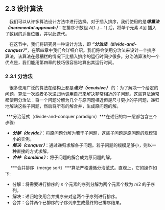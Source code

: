 ## 2.3 设计算法

&emsp;我们可以从许多算法设计方法中进行选择。对于插入排序，我们使用的是***增量法（incremental approach）***：在排序子数组 $A[1..j-1]$ 后，将单个元素 $A[j]$ 插入子数组的适当位置，并以此迭代。

&emsp;在这节中，我们将研究另一种设计方法，即 ***“分治法（divide-and-conquer）”***，在第四章中我们会详细介绍。我们将会使用分治法来设计一个排序算法，该算法在最糟糕的情况下比插入排序的运行时间少很多。分治法算法的一个优点是，我们能用第四章的技巧很容易地算出其运行时间。

### 2.3.1 分治法

&emsp;很多使用广泛的算法在结构上都是***递归（recuisive）*** 的：为了解决一个给定的问题，算法一次或者多次递归地调用自己来解决非常相近的子问题。这些算法通常都使用分治法：将一个问题分解为几个与原问题相近但是尺寸更小的子问题，递归地解决这些子问题，然后将所有的解合并，生成原问题的解。

​	 ***分治范式（divide-and-conquer paradigm）***在递归的每一层都包含三个步骤: 

- ***分解（devide）***：将原问题分解为若干子问题，这些子问题是原问题的规模较小的实例。
- ***解决（conquer）***：通过递归求解各子问题。若子问题的规模足够小，则以一种直接的方式求解。
- ***合并（combine）***：将子问题的解合成为原问题的解。

&emsp; ***合并排序（merge sort）***算法严格遵循分治范式。直观上，它的操作如下:

- 分解：将需要进行排序的 $n$ 个元素的序列分解为两个元素个数为 $n/2$ 的子序列。
- 解决：递归地使用合并排序来对这两个子序列进行排序。
- 合并：合并两个已排序的子序列来生成最终的已排序结果。
